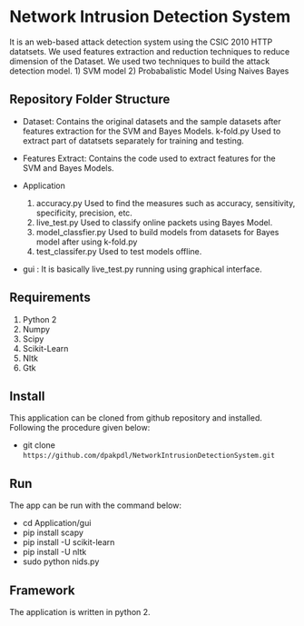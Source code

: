 # Network Intrusion Detection System

It is an web-based attack detection system using the CSIC 2010 HTTP datatsets. We used features extraction and reduction techniques to reduce dimension of the Dataset. We used two techniques to build the attack detection model. 1) SVM model  2) Probabalistic Model Using Naives Bayes

## Repository Folder Structure
* Dataset:  Contains the original datasets and the sample datasets after features extraction for the SVM and Bayes Models.
	k-fold.py Used to extract part of datatsets separately for training and testing.
* Features Extract: Contains the code used to extract features for the SVM and Bayes Models.
* Application
	1) accuracy.py  Used to find the measures such as accuracy, sensitivity, specificity, precision, etc.
	2) live_test.py Used to classify online packets using Bayes Model.
	3) model_classfier.py Used to build models from datasets for Bayes model after using k-fold.py
	4) test_classifer.py Used to test models offline.

* gui : It is basically  live_test.py running using graphical interface.

## Requirements
1) Python 2
2) Numpy
3) Scipy
4) Scikit-Learn 
5) Nltk
6) Gtk

## Install

This application can be cloned from github repository and installed. Following the procedure given below:

* git clone `https://github.com/dpakpdl/NetworkIntrusionDetectionSystem.git`

## Run

The app can be run with the command below:

* cd Application/gui
* pip install scapy
* pip install -U scikit-learn
* pip install -U nltk
* sudo python nids.py 

## Framework

The application is written in python 2.

